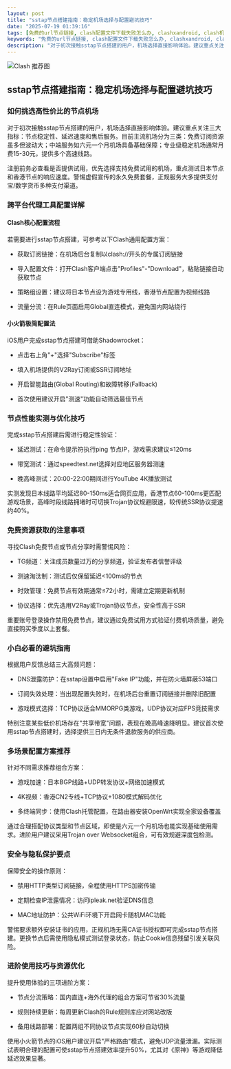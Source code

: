 ```yaml
---
layout: post
title: "sstap节点搭建指南：稳定机场选择与配置避坑技巧"
date: "2025-07-19 01:39:16"
tags: [免费的url节点链接, clash配置文件下载失败怎么办, clashxandroid, clash机场什么意思, clash的中文意思]
keywords: "免费的url节点链接, clash配置文件下载失败怎么办, clashxandroid, clash机场什么意思, clash的中文意思"
description: "对于初次接触sstap节点搭建的用户，机场选择直接影响体验。建议重点关注三大指标：节点稳定性、延迟速度和售后服务。目前主流机场分为三类：免费订阅资源虽多但波动大；中端服务如六元一个月机场具备基础保障；专业级稳定机场通常月费15-30元，提供多个高速线路。"
---
```


![Clash 推荐图](https://clashjd.github.io/assets/img/最新机场推荐.png)

## sstap节点搭建指南：稳定机场选择与配置避坑技巧

### 如何挑选高性价比的节点机场

对于初次接触sstap节点搭建的用户，机场选择直接影响体验。建议重点关注三大指标：节点稳定性、延迟速度和售后服务。目前主流机场分为三类：免费订阅资源虽多但波动大；中端服务如六元一个月机场具备基础保障；专业级稳定机场通常月费15-30元，提供多个高速线路。

注册前务必查看是否提供试用，优先选择支持免费试用的机场，重点测试日本节点和香港节点的响应速度。警惕虚假宣传的永久免费套餐，正规服务大多提供支付宝/数字货币多种支付渠道。

### 跨平台代理工具配置详解

#### Clash核心配置流程

若需要进行sstap节点搭建，可参考以下Clash通用配置方案：

- 获取订阅链接：在机场后台复制以clash://开头的专属订阅链接

- 导入配置文件：打开Clash客户端点击"Profiles"-"Download"，粘贴链接自动获取节点

- 策略组设置：建议将日本节点设为游戏专用线，香港节点配置为视频线路

- 流量分流：在Rule页面启用Global直连模式，避免国内网站绕行

#### 小火箭极简配置法

iOS用户完成sstap节点搭建可借助Shadowrocket：

- 点击右上角"+"选择"Subscribe"标签

- 填入机场提供的V2Ray订阅或SSR订阅地址

- 开启智能路由(Global Routing)和故障转移(Fallback)

- 首次使用建议开启"测速"功能自动筛选最佳节点

### 节点性能实测与优化技巧

完成sstap节点搭建后需进行稳定性验证：

- 延迟测试：在命令提示符执行ping 节点IP，游戏需求建议≤120ms

- 带宽测试：通过speedtest.net选择对应地区服务器测速

- 晚高峰测试：20:00-22:00期间进行YouTube 4K播放测试

实测发现日本线路平均延迟80-150ms适合网页应用，香港节点60-100ms更匹配游戏场景，高峰时段线路拥堵时可切换Trojan协议规避限速，较传统SSR协议提速约40%。

### 免费资源获取的注意事项

寻找Clash免费节点或节点分享时需警惕风险：

- TG频道：关注成员数量过万的分享频道，验证发布者信誉评级

- 测速淘汰制：测试后仅保留延迟<100ms的节点

- 时效管理：免费节点有效期通常≤72小时，需建立定期更新机制

- 协议选择：优先选用V2Ray或Trojan协议节点，安全性高于SSR

重要账号登录操作禁用免费节点，建议通过免费试用方式验证付费机场质量，避免直接购买季度以上套餐。

### 小白必看的避坑指南

根据用户反馈总结三大高频问题：

- DNS泄露防护：在sstap设置中启用"Fake IP"功能，并在防火墙屏蔽53端口

- 订阅失效处理：当出现配置失败时，在机场后台重置订阅链接并删除旧配置

- 游戏模式选择：TCP协议适合MMORPG类游戏，UDP协议对应FPS竞技需求

特别注意某些低价机场存在"共享带宽"问题，表现在晚高峰速降明显。建议首次使用sstap节点搭建时，选择提供三日内无条件退款服务的供应商。

### 多场景配置方案推荐

针对不同需求推荐组合方案：

- 游戏加速：日本BGP线路+UDP转发协议+网络加速模式

- 4K视频：香港CN2专线+TCP协议+1080模式解码优化

- 多终端同步：使用Clash托管配置，在路由器安装OpenWrt实现全家设备覆盖

通过合理搭配协议类型和节点区域，即使是六元一个月机场也能实现基础使用需求。进阶用户建议采用Trojan over Websocket组合，可有效规避深度包检测。

### 安全与隐私保护要点

保障安全的操作原则：

- 禁用HTTP类型订阅链接，全程使用HTTPS加密传输

- 定期检查IP泄露情况：访问ipleak.net验证DNS信息

- MAC地址防护：公共WiFi环境下开启网卡随机MAC功能

警惕要求额外安装证书的应用，正规机场无需CA证书授权即可完成sstap节点搭建。更换节点后需使用隐私模式测试登录状态，防止Cookie信息残留引发关联风险。

### 进阶使用技巧与资源优化

提升使用体验的三项进阶方案：

- 节点分流策略：国内直连+海外代理的组合方案可节省30%流量

- 规则持续更新：每周更新Clash的Rule规则库应对网站改版

- 备用线路部署：配置两组不同协议节点实现60秒自动切换

使用小火箭节点的iOS用户建议开启"严格路由"模式，避免UDP流量泄漏。实际测试表明合理的配置可使sstap节点搭建效率提升50%，尤其对《原神》等游戏降低延迟效果显著。